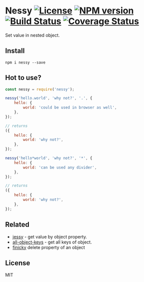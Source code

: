 # Nessy [![License][LicenseIMGURL]][LicenseURL] [![NPM version][NPMIMGURL]][NPMURL] [![Build Status][BuildStatusIMGURL]][BuildStatusURL] [![Coverage Status][CoverageIMGURL]][CoverageURL]

Set value in nested object.

## Install

`npm i nessy --save`

## Hot to use?

```js
const nessy = require('nessy');

nessy('hello.world', 'why not?', '.', {
    hello: {
        world: 'could be used in browser as well',
    },
});

// returns
({
    hello: {
        world: 'why not?',
    },
});

nessy('hello*world', 'why not?', '*', {
    hello: {
        world: 'can be used any divider',
    },
});

// returns
({
    hello: {
        world: 'why not?',
    },
});
```

## Related

- [jessy](https://github.com/coderaiser/jessy "jessy") - get value by object property.
- [all-object-keys](https://github.com/coderaiser/all-object-keys "all-object-keys") - get all keys of object.
- [finicky](https://github.com/coderaiser/finicky "finicky") delete property of an object

## License

MIT

[NPMIMGURL]: https://img.shields.io/npm/v/nessy.svg?style=flat
[BuildStatusIMGURL]: https://img.shields.io/travis/coderaiser/nessy/master.svg?style=flat
[LicenseIMGURL]: https://img.shields.io/badge/license-MIT-317BF9.svg?style=flat
[NPMURL]: https://npmjs.org/package/nessy "npm"
[BuildStatusURL]: https://travis-ci.org/coderaiser/nessy "Build Status"
[LicenseURL]: https://tldrlegal.com/license/mit-license "MIT License"
[CoverageURL]: https://coveralls.io/github/coderaiser/nessy?branch=master
[CoverageIMGURL]: https://coveralls.io/repos/coderaiser/nessy/badge.svg?branch=master&service=github
